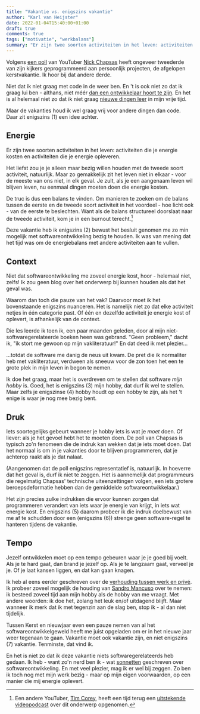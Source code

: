 ```yaml
---
title: "Vakantie vs. enigszins vakantie"
author: "Karl van Heijster"
date: 2022-01-04T15:40:00+01:00
draft: true
comments: true
tags: ["motivatie", "werkbalans"]
summary: "Er zijn twee soorten activiteiten in het leven: activiteiten die je energie kosten en activiteiten die je energie opleveren. De truc is een balans te vinden. Om manieren te zoeken om de balans tussen de eerste en de tweede soort activiteit in het voordeel - hoe licht ook - van de eerste te beslechten. Deze vakantie heb ik enigszins bewust het besluit genomen me zo min mogelijk met softwareontwikkeling bezig te houden. Ik was van mening dat het tijd was om de energiebalans met andere activiteiten aan te vullen."
---
```


Volgens [een poll](https://www.youtube.com/post/UgkxPNJqUc-scwm4TJB_ZCKjsF6-xyXvQx13) van YouTuber [Nick Chapsas](https://www.youtube.com/channel/UCrkPsvLGln62OMZRO6K-llg) heeft ongeveer tweederde van zijn kijkers geprogrammeerd aan persoonlijk projecten, de afgelopen kerstvakantie. Ik hoor bij dat andere derde.


Niet dat ik niet graag met code in de weer ben. En 't is ook niet zo dat ik graag lui ben - althans, niet méér [dan een ontwikkelaar hoort te zijn](https://exceptionnotfound.net/be-the-laziest-programmer-you-can-be). En het is al helemaal niet zo dat ik niet graag [nieuwe dingen leer](/blog/21/05/lees-elke-dag-een-kwartier-over-je-vak/) in mijn vrije tijd. 


Maar de vakanties houd ik wel graag vrij voor andere dingen dan code. Daar zit enigszins (1) een idee achter.


## Energie


Er zijn twee soorten activiteiten in het leven: activiteiten die je energie kosten en activiteiten die je energie opleveren. 


Het liefst zou je je alleen maar bezig willen houden met de tweede soort activiteit, natuurlijk. Maar zo gemakkelijk zit het leven niet in elkaar - voor de meeste van ons niet, in elk geval. Je zult, als je een aangenaam leven wil blijven leven, nu eenmaal dingen moeten doen die energie kosten.


De truc is dus een balans te vinden. Om manieren te zoeken om de balans tussen de eerste en de tweede soort activiteit in het voordeel - hoe licht ook - van de eerste te beslechten. Want als de balans structureel doorslaat naar de tweede activiteit, kom je in een burnout terecht.[^1]


Deze vakantie heb ik enigszins (2) bewust het besluit genomen me zo min mogelijk met softwareontwikkeling bezig te houden. Ik was van mening dat het tijd was om de energiebalans met andere activiteiten aan te vullen.


## Context


Niet dat softwareontwikkeling me zoveel energie kost, hoor - helemaal niet, zelfs! Ik zou geen blog over het onderwerp bij kunnen houden als dat het geval was.


Waarom dan toch die pauze van het vak? Daarvoor moet ik het bovenstaande enigszins nuanceren. Het is namelijk niet zo dat elke activiteit netjes in één categorie past. Of één en dezelfde activiteit je energie kost of oplevert, is afhankelijk van de context.


Die les leerde ik toen ik, een paar maanden geleden, door al mijn niet-softwaregerelateerde boeken heen was gebrand. "Geen probleem," dacht ik, "ik stort me gewoon op mijn vakliteratuur!" En dat deed ik met plezier...


...totdat de software me danig de neus uit kwam. De pret die ik normaliter heb met vakliteratuur, verdween als sneeuw voor de zon toen het een te grote plek in mijn leven in begon te nemen.


Ik doe het graag, maar het is overdreven om te stellen dat software *mijn hobby* is. Goed, het is enigszins (3) mijn hobby, dat durf ik wel te stellen. Maar zelfs je enigszinse (4) hobby houdt op een hobby te zijn, als het 't enige is waar je nog mee bezig bent. 


## Druk


Iets soortegelijks gebeurt wanneer je hobby iets is wat je *moet* doen. Of liever: als je het gevoel hebt het te moeten doen. De poll van Chapsas is typisch zo'n fenomeen die de indruk kan wekken dat je iets moet doen. Dat het normaal is om in je vakanties door te blijven programmeren, dat je achterop raakt als je dat nalaat.


(Aangenomen dat de poll enigszins representatief is, natuurlijk. In hoeverre dat het geval is, durf ik niet te zeggen. Het is aannemelijk dat programmeurs die regelmatig Chapsas' technische uiteenzettingen volgen, een iets grotere beroepsdeformatie hebben dan de gemiddelde softwareontwikkelaar.)


Het zijn precies zulke indrukken die ervoor kunnen zorgen dat programmeren verandert van iets waar je energie van krijgt, in iets wat energie kost. En enigszins (5) daarom probeer ik die indruk doelbewust van me af te schudden door een (enigszins (6)) strenge geen software-regel te hanteren tijdens de vakantie.


## Tempo


Jezelf ontwikkelen moet op een tempo gebeuren waar je je goed bij voelt. Als je te hard gaat, dan brand je jezelf op. Als je te langzaam gaat, verveel je je. Of je laat kansen liggen, en dat kan gaan knagen.


Ik heb al eens eerder geschreven over de [verhouding tussen werk en privé](/blog/21/08/werk-en-prive/). Ik probeer zoveel mogelijk de houding van [Sandro Mancuso](https://twitter.com/sandromancuso) over te nemen: ik besteed zoveel tijd aan mijn hobby als de hobby van me vraagt. Met andere woorden: ik doe het, zolang het leuk en/of uitdagend blijft. Maar wanneer ik merk dat ik met tegenzin aan de slag ben, stop ik - al dan niet tijdelijk.


Tussen Kerst en nieuwjaar even een pauze nemen van al het softwareontwikkelgeweld heeft me juist opgeladen om er in het nieuwe jaar weer tegenaan te gaan. Vakantie moet ook vakantie zijn, en niet enigszins (7) vakantie. Tenminste, dat vind ik. 


En het is niet zo dat ik deze vakantie niets softwaregerelateerds heb gedaan. Ik heb - want zo'n nerd ben ik - wat [sonnetten](/blog/22/01/twee-sonnetten-over-software-ontwikkelen/) geschreven over softwareontwikkeling. En met veel plezier, mag ik er wel bij zeggen. Zo ben ik toch nog met mijn werk bezig - maar op mijn eigen voorwaarden, op een manier die mij energie oplevert.


[^1]: Een andere YouTuber, [Tim Corey](https://www.youtube.com/channel/UC-ptWR16ITQyYOglXyQmpzw), heeft een tijd terug een [uitstekende videopodcast](https://www.youtube.com/watch?v=WkQ_3Gi6Xmc) over dit onderwerp opgenomen.
